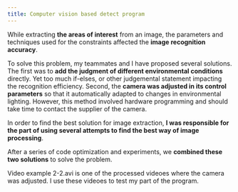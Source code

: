 ```yaml
---
title: Computer vision based detect program
---
```

While extracting **the areas of interest** from an image, the parameters and techniques used for the constraints affected the **image recognition accuracy**. 

To solve this problem, my teammates and I have proposed several solutions. The first was to **add the judgment of different environmental conditions** directly. Yet too much if-elses, or other judgemental statement impacting the recognition efficiency. Second, the **camera was adjusted in its control parameters** so that it automatically adapted to changes in environmental lighting. However, this method involved hardware programming and should take time to contact the supplier of the camera. 

In order to find the best solution for image extraction, **I was responsible for the part of using several attempts to find the best way of image processing**. 

After a series of code optimization and experiments, we **combined these two solutions** to solve the problem. 

Video example 2-2.avi is one of the processed videoes where the camera was adjusted. I use these videoes to test my part of the program.